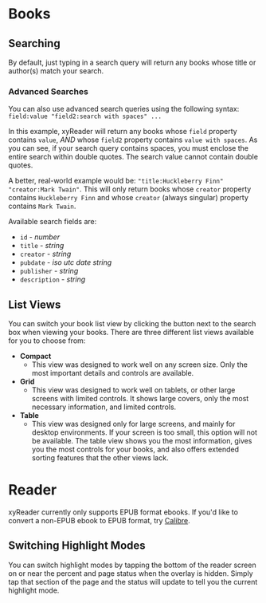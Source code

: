 # Books

## Searching

By default, just typing in a search query will return any books whose title or author(s) match your search.

### Advanced Searches

You can also use advanced search queries using the following syntax: `field:value "field2:search with spaces" ...`

In this example, xyReader will return any books whose `field` property contains `value`, _AND_ whose `field2` property contains `value with spaces`. As you can see, if your search query contains spaces, you must enclose the entire search within double quotes. The search value cannot contain double quotes.

A better, real-world example would be: `"title:Huckleberry Finn" "creator:Mark Twain"`. This will only return books whose `creator` property contains `Huckleberry Finn` and whose `creator` (always singular) property contains `Mark Twain`.

Available search fields are:

- `id` - _number_
- `title` - _string_
- `creator` - _string_
- `pubdate` - _iso utc date string_
- `publisher` - _string_
- `description` - _string_

## List Views

You can switch your book list view by clicking the button next to the search box when viewing your books. There are three different list views available for you to choose from:

- **Compact**
  - This view was designed to work well on any screen size. Only the most important details and controls are available.
- **Grid**
  - This view was designed to work well on tablets, or other large screens with limited controls. It shows large covers, only the most necessary information, and limited controls.
- **Table**
  - This view was designed only for large screens, and mainly for desktop environments. If your screen is too small, this option will not be available. The table view shows you the most information, gives you the most controls for your books, and also offers extended sorting features that the other views lack.

# Reader

xyReader currently only supports EPUB format ebooks. If you'd like to convert a non-EPUB ebook to EPUB format, try [Calibre](https://calibre-ebook.com).

## Switching Highlight Modes

You can switch highlight modes by tapping the bottom of the reader screen on or near the percent and page status when the overlay is hidden. Simply tap that section of the page and the status will update to tell you the current highlight mode.
